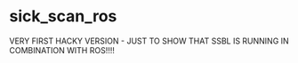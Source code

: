 # sick_scan_ros

VERY FIRST HACKY VERSION - JUST TO SHOW THAT SSBL IS RUNNING IN COMBINATION WITH ROS!!!!



